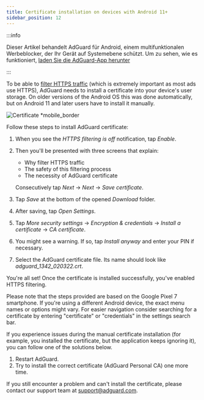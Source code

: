 ```yaml
---
title: Certificate installation on devices with Android 11+
sidebar_position: 12
---
```


:::info

Dieser Artikel behandelt AdGuard für Android, einem multifunktionalen Werbeblocker, der Ihr Gerät auf Systemebene schützt. Um zu sehen, wie es funktioniert, [laden Sie die AdGuard-App herunter](https://agrd.io/download-kb-adblock)

:::

To be able to [filter HTTPS traffic](/general/https-filtering/what-is-https-filtering.md) (which is extremely important as most ads use HTTPS), AdGuard needs to install a certificate into your device's user storage. On older versions of the Android OS this was done automatically, but on Android 11 and later users have to install it manually.

![Certificate *mobile_border](https://cdn.adtidy.org/content/kb/ad_blocker/android/solving_problems/manual-certificate/g.gif)

Follow these steps to install AdGuard certificate:

1. When you see the *HTTPS filtering is off* notification, tap *Enable*.

1. Then you'll be presented with three screens that explain:
    - Why filter HTTPS traffic
    - The safety of this filtering process
    - The necessity of AdGuard certificate

    Consecutively tap *Next* → *Next* → *Save certificate*.

1. Tap *Save* at the bottom of the opened *Download* folder.

1. After saving, tap *Open Settings*.

1. Tap *More security settings* → *Encryption & credentials* → *Install a certificate* → *CA certificate*.

1. You might see a warning. If so, tap *Install anyway* and enter your PIN if necessary.

1. Select the AdGuard certificate file. Its name should look like *adguard_1342_020322.crt*.

You're all set! Once the certificate is installed successfully, you've enabled HTTPS filtering.

Please note that the steps provided are based on the Google Pixel 7 smartphone. If you're using a different Android device, the exact menu names or options might vary. For easier navigation consider searching for a certificate by entering "certificate" or "credentials" in the settings search bar.

If you experience issues during the manual certificate installation (for example, you installed the certificate, but the application keeps ignoring it), you can follow one of the solutions below.

1. Restart AdGuard.
2. Try to install the correct certificate (AdGuard Personal CA) one more time.

If you still encounter a problem and can't install the certificate, please contact our support team at support@adguard.com.
